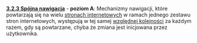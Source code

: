 [**3.2.3 Spójna nawigacja**](https://wcag.lepszyweb.pl/#consistent-navigation) - **poziom A**: Mechanizmy nawigacji, które powtarzają się na wielu <a href="#" data-toggle="tooltip" data-original-title="{{site.data.glossary.strona_internetowa | strip_html | replace: '*', ''}}">stronach internetowych</a> w ramach jednego zestawu stron internetowych, występują w tej samej <a href="#" data-toggle="tooltip" data-original-title="{{site.data.glossary.taka_sama_wzgledna_kolejnosc | strip_html | replace: '*', ''}}">względnej kolejności</a> za każdym razem, gdy są powtarzane, chyba że zmiana jest inicjowana przez użytkownika.
